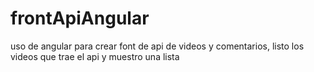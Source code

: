 # frontApiAngular
uso de angular para crear font de api de videos y comentarios, listo los videos que trae el api y muestro una lista 
